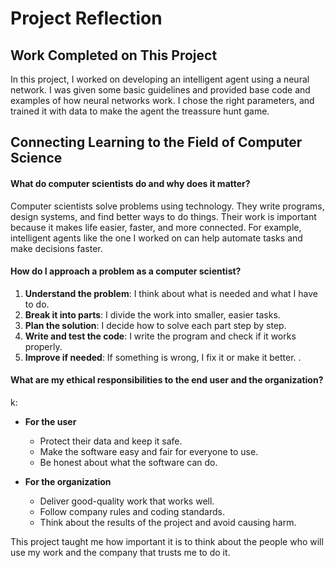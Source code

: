 # Project Reflection

## Work Completed on This Project
In this project, I worked on developing an intelligent agent using a neural network. I was given some basic guidelines and provided base code and examples of how neural networks work. 
I chose the right parameters, and trained it with data to make the agent the treassure hunt game.

## Connecting Learning to the Field of Computer Science

#### What do computer scientists do and why does it matter?
Computer scientists solve problems using technology. They write programs, design systems, and find better ways to do things. Their work is important because it makes life easier, faster, and more connected. For example, intelligent agents like the one I worked on can help automate tasks and make decisions faster.

#### How do I approach a problem as a computer scientist?

1. **Understand the problem**: I think about what is needed and what I have to do.
2. **Break it into parts**: I divide the work into smaller, easier tasks.
3. **Plan the solution**: I decide how to solve each part step by step.
4. **Write and test the code**: I write the program and check if it works properly.
5. **Improve if needed**: If something is wrong, I fix it or make it better.
.

#### What are my ethical responsibilities to the end user and the organization?
k:

- **For the user**
  - Protect their data and keep it safe.
  - Make the software easy and fair for everyone to use.
  - Be honest about what the software can do.

- **For the organization**
  - Deliver good-quality work that works well.
  - Follow company rules and coding standards.
  - Think about the results of the project and avoid causing harm.

This project taught me how important it is to think about the people who will use my work and the company that trusts me to do it.
